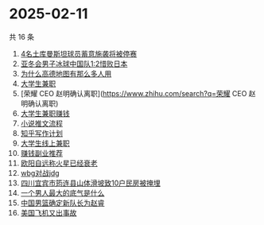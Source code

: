# 2025-02-11

共 16 条

<!-- BEGIN -->
<!-- 最后更新时间 Tue Feb 11 2025 15:14:13 GMT+0800 (China Standard Time) -->

1. [4名土库曼斯坦球员蓄意施袭将被停赛](https://www.zhihu.com/search?q=4名土库曼斯坦球员蓄意施袭将被停赛)
1. [亚冬会男子冰球中国队1:2惜败日本](https://www.zhihu.com/search?q=亚冬会男子冰球中国队1:2惜败日本)
1. [为什么高德地图有那么多人用](https://www.zhihu.com/search?q=为什么高德地图有那么多人用)
1. [大学生兼职](https://www.zhihu.com/search?q=大学生兼职)
1. [荣耀 CEO 赵明确认离职](https://www.zhihu.com/search?q=荣耀 CEO 赵明确认离职)
1. [大学生兼职赚钱](https://www.zhihu.com/search?q=大学生兼职赚钱)
1. [小说推文流程](https://www.zhihu.com/search?q=小说推文流程)
1. [知乎写作计划](https://www.zhihu.com/search?q=知乎写作计划)
1. [大学生线上兼职](https://www.zhihu.com/search?q=大学生线上兼职)
1. [赚钱副业推荐](https://www.zhihu.com/search?q=赚钱副业推荐)
1. [欧阳自远称火星已经衰老](https://www.zhihu.com/search?q=欧阳自远称火星已经衰老)
1. [wbg对战jdg](https://www.zhihu.com/search?q=wbg对战jdg)
1. [四川宜宾市筠连县山体滑坡致10户民房被掩埋](https://www.zhihu.com/search?q=四川宜宾市筠连县山体滑坡致10户民房被掩埋)
1. [一个男人最大的底气是什么](https://www.zhihu.com/search?q=一个男人最大的底气是什么)
1. [中国男篮确定新队长为赵睿](https://www.zhihu.com/search?q=中国男篮确定新队长为赵睿)
1. [美国飞机又出事故](https://www.zhihu.com/search?q=美国飞机又出事故)

<!-- END -->
